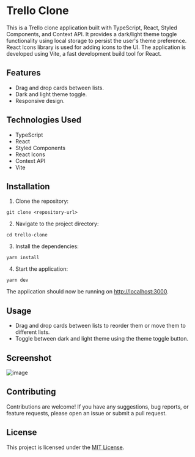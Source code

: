 # Trello Clone

This is a Trello clone application built with TypeScript, React, Styled Components, and Context API. It provides a dark/light theme toggle functionality using local storage to persist the user's theme preference. React Icons library is used for adding icons to the UI. The application is developed using Vite, a fast development build tool for React.

## Features

- Drag and drop cards between lists.
- Dark and light theme toggle.
- Responsive design.

## Technologies Used

- TypeScript
- React
- Styled Components
- React Icons
- Context API
- Vite

## Installation

1. Clone the repository:

```
git clone <repository-url>
```

2. Navigate to the project directory:

```
cd trello-clone
```

3. Install the dependencies:

```
yarn install
```

4. Start the application:

```
yarn dev
```

The application should now be running on [http://localhost:3000](http://localhost:3000).

## Usage

- Drag and drop cards between lists to reorder them or move them to different lists.
- Toggle between dark and light theme using the theme toggle button.

## Screenshot

![image](https://github.com/FREDVUNI/trello-clone/assets/41730664/68b48500-56a9-42ee-bfe4-45613d77c36b)


## Contributing

Contributions are welcome! If you have any suggestions, bug reports, or feature requests, please open an issue or submit a pull request.

## License

This project is licensed under the [MIT License](LICENSE).
